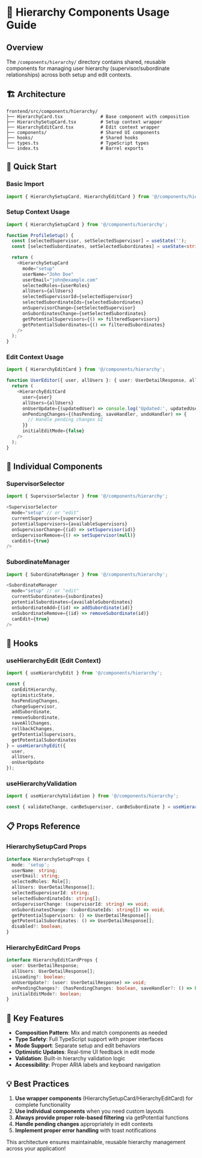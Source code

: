 # 📖 Hierarchy Components Usage Guide

## Overview
The `/components/hierarchy/` directory contains shared, reusable components for managing user hierarchy (supervisor/subordinate relationships) across both setup and edit contexts.

## 🏗️ Architecture

```
frontend/src/components/hierarchy/
├── HierarchyCard.tsx              # Base component with composition
├── HierarchySetupCard.tsx         # Setup context wrapper
├── HierarchyEditCard.tsx          # Edit context wrapper
├── components/                    # Shared UI components
├── hooks/                         # Shared hooks
├── types.ts                       # TypeScript types
└── index.ts                       # Barrel exports
```

## 🚀 Quick Start

### Basic Import
```typescript
import { HierarchySetupCard, HierarchyEditCard } from '@/components/hierarchy';
```

### Setup Context Usage
```typescript
import { HierarchySetupCard } from '@/components/hierarchy';

function ProfileSetup() {
  const [selectedSupervisor, setSelectedSupervisor] = useState('');
  const [selectedSubordinates, setSelectedSubordinates] = useState<string[]>([]);

  return (
    <HierarchySetupCard
      mode="setup"
      userName="John Doe"
      userEmail="john@example.com"
      selectedRoles={userRoles}
      allUsers={allUsers}
      selectedSupervisorId={selectedSupervisor}
      selectedSubordinateIds={selectedSubordinates}
      onSupervisorChange={setSelectedSupervisor}
      onSubordinatesChange={setSelectedSubordinates}
      getPotentialSupervisors={() => filteredSupervisors}
      getPotentialSubordinates={() => filteredSubordinates}
    />
  );
}
```

### Edit Context Usage
```typescript
import { HierarchyEditCard } from '@/components/hierarchy';

function UserEditor({ user, allUsers }: { user: UserDetailResponse, allUsers: UserDetailResponse[] }) {
  return (
    <HierarchyEditCard
      user={user}
      allUsers={allUsers}
      onUserUpdate={(updatedUser) => console.log('Updated:', updatedUser)}
      onPendingChanges={(hasPending, saveHandler, undoHandler) => {
        // Handle pending changes UI
      }}
      initialEditMode={false}
    />
  );
}
```

## 🧩 Individual Components

### SupervisorSelector
```typescript
import { SupervisorSelector } from '@/components/hierarchy';

<SupervisorSelector
  mode="setup" // or "edit"
  currentSupervisor={supervisor}
  potentialSupervisors={availableSupervisors}
  onSupervisorChange={(id) => setSupervisor(id)}
  onSupervisorRemove={() => setSupervisor(null)}
  canEdit={true}
/>
```

### SubordinateManager
```typescript
import { SubordinateManager } from '@/components/hierarchy';

<SubordinateManager
  mode="setup" // or "edit"
  currentSubordinates={subordinates}
  potentialSubordinates={availableSubordinates}
  onSubordinateAdd={(id) => addSubordinate(id)}
  onSubordinateRemove={(id) => removeSubordinate(id)}
  canEdit={true}
/>
```

## 🔧 Hooks

### useHierarchyEdit (Edit Context)
```typescript
import { useHierarchyEdit } from '@/components/hierarchy';

const {
  canEditHierarchy,
  optimisticState,
  hasPendingChanges,
  changeSupervisor,
  addSubordinate,
  removeSubordinate,
  saveAllChanges,
  rollbackChanges,
  getPotentialSupervisors,
  getPotentialSubordinates
} = useHierarchyEdit({
  user,
  allUsers,
  onUserUpdate
});
```

### useHierarchyValidation
```typescript
import { useHierarchyValidation } from '@/components/hierarchy';

const { validateChange, canBeSupervisor, canBeSubordinate } = useHierarchyValidation({ allUsers });
```

## 📋 Props Reference

### HierarchySetupCard Props
```typescript
interface HierarchySetupProps {
  mode: 'setup';
  userName: string;
  userEmail: string;
  selectedRoles: Role[];
  allUsers: UserDetailResponse[];
  selectedSupervisorId: string;
  selectedSubordinateIds: string[];
  onSupervisorChange: (supervisorId: string) => void;
  onSubordinatesChange: (subordinateIds: string[]) => void;
  getPotentialSupervisors: () => UserDetailResponse[];
  getPotentialSubordinates: () => UserDetailResponse[];
  disabled?: boolean;
}
```

### HierarchyEditCard Props
```typescript
interface HierarchyEditCardProps {
  user: UserDetailResponse;
  allUsers: UserDetailResponse[];
  isLoading?: boolean;
  onUserUpdate?: (user: UserDetailResponse) => void;
  onPendingChanges?: (hasPendingChanges: boolean, saveHandler?: () => Promise<void>, undoHandler?: () => void) => void;
  initialEditMode?: boolean;
}
```

## 🎨 Key Features

- **Composition Pattern**: Mix and match components as needed
- **Type Safety**: Full TypeScript support with proper interfaces  
- **Mode Support**: Separate setup and edit behaviors
- **Optimistic Updates**: Real-time UI feedback in edit mode
- **Validation**: Built-in hierarchy validation logic
- **Accessibility**: Proper ARIA labels and keyboard navigation

## 💡 Best Practices

1. **Use wrapper components** (HierarchySetupCard/HierarchyEditCard) for complete functionality
2. **Use individual components** when you need custom layouts
3. **Always provide proper role-based filtering** via getPotential functions
4. **Handle pending changes** appropriately in edit contexts
5. **Implement proper error handling** with toast notifications

This architecture ensures maintainable, reusable hierarchy management across your application!